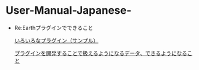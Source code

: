 # User-Manual-Japanese-
- Re:Earthプラグインでできること

  [いろいろなプラグイン（サンプル）](https://github.com/CS-eukarya/User-Manual-Japanese-/blob/5fd0789155346a9695860b88da7dd58d08782da4/%E3%81%84%E3%82%8D%E3%81%84%E3%82%8D%E3%81%AA%E3%83%97%E3%83%A9%E3%82%B0%E3%82%A4%E3%83%B3%EF%BC%88%E3%82%B5%E3%83%B3%E3%83%97%E3%83%AB%EF%BC%89.md)

  [プラグインを開発することで扱えるようになるデータ、できるようになること](https://github.com/CS-eukarya/User-Manual-Japanese-/blob/5fd0789155346a9695860b88da7dd58d08782da4/%E3%83%97%E3%83%A9%E3%82%B0%E3%82%A4%E3%83%B3%E3%82%92%E9%96%8B%E7%99%BA%E3%81%99%E3%82%8B%E3%81%93%E3%81%A8%E3%81%A7%E6%89%B1%E3%81%88%E3%82%8B%E3%82%88%E3%81%86%E3%81%AB%E3%81%AA%E3%82%8B%E3%83%87%E3%83%BC%E3%82%BF%E3%80%81%E3%81%A7%E3%81%8D%E3%82%8B%E3%82%88%E3%81%86%E3%81%AB%E3%81%AA%E3%82%8B%E3%81%93%E3%81%A8.md)
